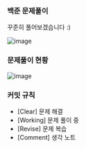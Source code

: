 ### 백준 문제풀이
꾸준히 풀어보겠습니다 :)

![image](https://github.com/ssonsonya/SolveBeakjoon/assets/116151781/9a878ea5-8b30-47b0-9dd2-96684c23ec2c)

### 문제풀이 현황

![image](https://github.com/ssonsonya/ssonsonya.github.io/assets/116151781/8645c90c-5546-4590-8b89-97772f3584d2)

### 커밋 규칙

+ [Clear] 문제 해결
+ [Working] 문제 풀이 중
+ [Revise] 문제 복습
+ [Comment] 생각 노트
